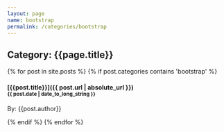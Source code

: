 ```yaml
---
layout: page
name: bootstrap
permalink: /categories/bootstrap
---
```


## Category: {{page.title}}

{% for post in site.posts %}
  {% if post.categories contains 'bootstrap' %}
  
#### [{{post.title}}]({{ post.url | absolute_url }})<br/><small>{{ post.date | date_to_long_string }}</small>
By: {{post.author}}
    
  {% endif %}
{% endfor %}